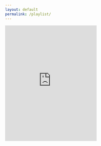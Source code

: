 ```yaml
---
layout: default
permalink: /playlist/
---
```


<iframe src="https://open.spotify.com/embed/user/carlvlewis/playlist/1B5y4Bb85qmjtZFpMEi8g4" width="300" height="380" frameborder="0" allowtransparency="true"></iframe>
